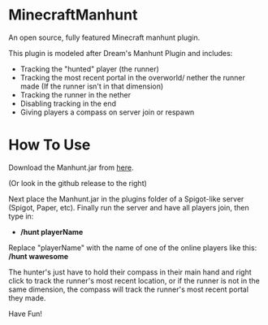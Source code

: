 # MinecraftManhunt
An open source, fully featured Minecraft manhunt plugin.

This plugin is modeled after Dream's Manhunt Plugin and includes:
- Tracking the "hunted" player (the runner)
- Tracking the most recent portal in the overworld/ nether the runner made (If the runner isn't in that dimension)
- Tracking the runner in the nether
- Disabling tracking in the end
- Giving players a compass on server join or respawn

# How To Use
Download the Manhunt.jar from [here](https://github.com/wawesomeNOGUI/MinecraftManhunt/releases/download/1.12/Manhunt.jar). 

(Or look in the github release to the right)

Next place the Manhunt.jar in the plugins folder of a Spigot-like server (Spigot, Paper, etc).
Finally run the server and have all players join, then type in: 
- **/hunt playerName**

Replace "playerName" with the name of one of the online players like this: **/hunt wawesome**

The hunter's just have to hold their compass in their main hand and right click to track the runner's most recent location, or if the runner is not in the same dimension, the compass will track the runner's most recent portal they made.

Have Fun!
